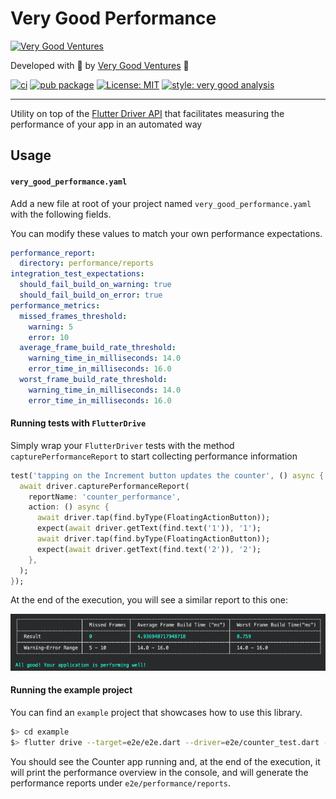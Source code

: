 # Very Good Performance

[![Very Good Ventures](https://github.com/VeryGoodOpenSource/very_good_performance/raw/main/assets/vgv_logo.png)](https://verygood.ventures)

Developed with 💙 by [Very Good Ventures](https://verygood.ventures) 🦄

[![ci](https://github.com/VeryGoodOpenSource/very_good_performance/workflows/ci/badge.svg)](https://github.com/VeryGoodOpenSource/very_good_analysis/actions)
[![pub package](https://img.shields.io/pub/v/very_good_performance.svg)](https://pub.dartlang.org/packages/very_good_performance)
[![License: MIT](https://img.shields.io/badge/license-MIT-blue.svg)](https://opensource.org/licenses/MIT)
[![style: very good analysis][badge]][badge_link]

---

Utility on top of the [Flutter Driver API](https://api.flutter.dev/flutter/flutter_driver/flutter_driver-library.html) that facilitates measuring the performance of your app in an automated way

## Usage

#### `very_good_performance.yaml`

Add a new file at root of your project named `very_good_performance.yaml` with the following fields.

You can modify these values to match your own performance expectations.

```yaml
performance_report:
  directory: performance/reports
integration_test_expectations:
  should_fail_build_on_warning: true
  should_fail_build_on_error: true
performance_metrics:
  missed_frames_threshold:
    warning: 5
    error: 10
  average_frame_build_rate_threshold:
    warning_time_in_milliseconds: 14.0
    error_time_in_milliseconds: 16.0
  worst_frame_build_rate_threshold:
    warning_time_in_milliseconds: 14.0
    error_time_in_milliseconds: 16.0
```

#### Running tests with `FlutterDrive`

Simply wrap your `FlutterDriver` tests with the method `capturePerformanceReport` to start collecting performance information

```dart
test('tapping on the Increment button updates the counter', () async {
  await driver.capturePerformanceReport(
    reportName: 'counter_performance',
    action: () async {
      await driver.tap(find.byType(FloatingActionButton));
      expect(await driver.getText(find.text('1')), '1');
      await driver.tap(find.byType(FloatingActionButton));
      expect(await driver.getText(find.text('2')), '2');
    },
  );
});
```

At the end of the execution, you will see a similar report to this one:

![Performance Report](https://github.com/VeryGoodOpenSource/very_good_performance/raw/main/assets/performance_report.png)

#### Running the example project

You can find an `example` project that showcases how to use this library.

```bash
$> cd example
$> flutter drive --target=e2e/e2e.dart --driver=e2e/counter_test.dart -d macos --profile
```

You should see the Counter app running and, at the end of the execution, it will print the performance overview in the console, and will generate the performance reports under `e2e/performance/reports`.

[very good analysis]: https://github.com/VeryGoodOpenSource/very_good_analysis
[badge]: https://img.shields.io/badge/style-very_good_analysis-B22C89.svg
[badge_link]: https://pub.dev/packages/very_good_analysis
